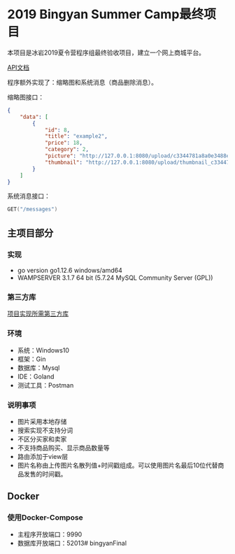 # 2019 Bingyan Summer Camp最终项目

本项目是冰岩2019夏令营程序组最终验收项目，建立一个网上商城平台。

[API文档](https://github.com/Lyt99/bingyan-summer-camp-2019/blob/master/final_task.md)

程序额外实现了：缩略图和系统消息（商品删除消息）。

缩略图接口：

```json
{
    "data": [
    	{
    		"id": 8,
    		"title": "example2",
    		"price": 18,
    		"category": 2,
    		"picture": "http://127.0.0.1:8080/upload/c3344781a8a0e3488e88c721ee98fb3a1563962614.jpg",
    		"thumbnail": "http://127.0.0.1:8080/upload/thumbnail_c3344781a8a0e3488e88c721ee98fb3a1563962614.jpg"
		}
    ]
}
```

系统消息接口：

```go
GET("/messages")
```



## 主项目部分

### 实现

- go version go1.12.6 windows/amd64
- WAMPSERVER 3.1.7 64 bit (5.7.24 MySQL Community Server (GPL))

### 第三方库

[项目实现所需第三方库](https://github.com/tctco/bingyanFinal/blob/master/src/go.mod)

### 环境

- 系统：Windows10
- 框架：Gin
- 数据库：Mysql
- IDE：Goland
- 测试工具：Postman

### 说明事项

- 图片采用本地存储
- 搜索实现不支持分词
- 不区分买家和卖家
- 不支持商品购买、显示商品数量等
- 路由添加于view层
- 图片名称由上传图片名散列值+时间戳组成。可以使用图片名最后10位代替商品发售的时间戳。



## Docker

### 使用Docker-Compose

- 主程序开放端口：9990
- 数据库开放端口：52013# bingyanFinal
